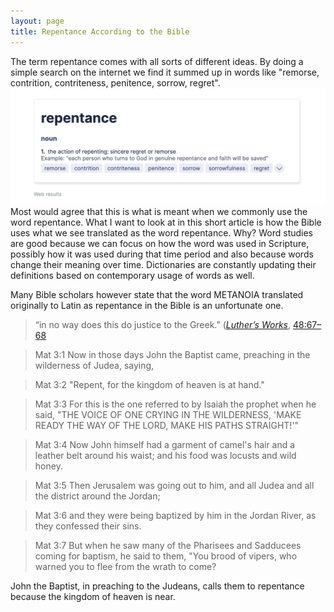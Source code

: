 ```yaml
---
layout: page
title: Repentance According to the Bible
---
```

The term repentance comes with all sorts of different ideas. By doing a simple search on the internet we find it summed up in words like "remorse, contrition, contriteness, penitence, sorrow, regret". 
![repentance](/media/repentance.png)
Most would agree that this is what is meant when we commonly use the word repentance. 
What I want to look at in this short article is how the Bible uses what we see translated as the word repentance. Why? Word studies are good because we can focus on how the word was used in Scripture, possibly how it was used during that time period and also because words change their meaning over time. Dictionaries are constantly updating their definitions based on contemporary usage of words as well. 

Many Bible scholars however state that the word METANOIA translated originally to Latin as repentance in the Bible is an unfortunate one. 

> “in no way does this do justice to the Greek.” ([*Luther’s Works*](https://www.logos.com/product/15485/luthers-works?utm_source=blog.logos.com&utm_medium=blog&utm_content=didyouknowluthers95&utm_campaign=promo-reformation500), [48:67–68](https://ref.ly/logosres/lw48?ref=VolumePage.V+48%2c+p+67&off=1189)



> 
>
> Mat 3:1  Now in those days John the Baptist came, preaching in the wilderness of Judea, saying,

> Mat 3:2  "Repent, for the kingdom of heaven is at hand."

> Mat 3:3  For this is the one referred to by Isaiah the prophet when he said, "THE VOICE OF ONE CRYING IN THE WILDERNESS, 'MAKE READY THE WAY OF THE LORD, MAKE HIS PATHS STRAIGHT!'"

> Mat 3:4  Now John himself had a garment of camel's hair and a leather belt around his waist; and his food was locusts and wild honey.

> Mat 3:5  Then Jerusalem was going out to him, and all Judea and all the district around the Jordan;

> Mat 3:6  and they were being baptized by him in the Jordan River, as they confessed their sins.

> Mat 3:7  But when he saw many of the Pharisees and Sadducees coming for baptism, he said to them, "You brood of vipers, who warned you to flee from the wrath to come?

John the Baptist, in preaching to the Judeans, calls them to repentance because the kingdom of heaven is near. 
